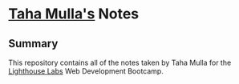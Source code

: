 # [Taha Mulla's](https://github.com/Wowwzerzs) Notes
## Summary 

This repository contains all of the notes taken by Taha Mulla for the [Lighthouse Labs](https://www.lighthouselabs.ca/) Web Development Bootcamp.